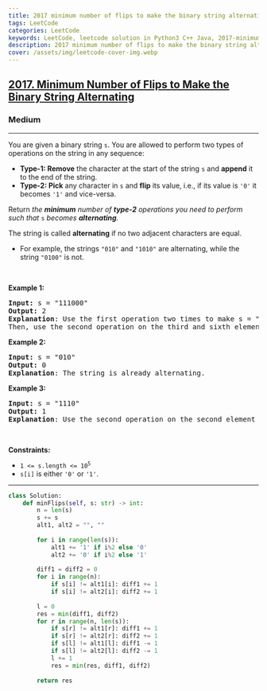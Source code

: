```yaml
---
title: 2017 minimum number of flips to make the binary string alternating
tags: LeetCode
categories: LeetCode
keywords: LeetCode, leetcode solution in Python3 C++ Java, 2017-minimum-number-of-flips-to-make-the-binary-string-alternating solution
description: 2017 minimum number of flips to make the binary string alternating LeetCode Solution Explained
cover: /assets/img/leetcode-cover-img.webp
---
```



<h2><a href="https://leetcode.com/problems/minimum-number-of-flips-to-make-the-binary-string-alternating">2017. Minimum Number of Flips to Make the Binary String Alternating</a></h2><h3>Medium</h3><hr><p>You are given a binary string <code>s</code>. You are allowed to perform two types of operations on the string in any sequence:</p>

<ul>
	<li><strong>Type-1: Remove</strong> the character at the start of the string <code>s</code> and <strong>append</strong> it to the end of the string.</li>
	<li><strong>Type-2: Pick</strong> any character in <code>s</code> and <strong>flip</strong> its value, i.e., if its value is <code>&#39;0&#39;</code> it becomes <code>&#39;1&#39;</code> and vice-versa.</li>
</ul>

<p>Return <em>the <strong>minimum</strong> number of <strong>type-2</strong> operations you need to perform</em> <em>such that </em><code>s</code> <em>becomes <strong>alternating</strong>.</em></p>

<p>The string is called <strong>alternating</strong> if no two adjacent characters are equal.</p>

<ul>
	<li>For example, the strings <code>&quot;010&quot;</code> and <code>&quot;1010&quot;</code> are alternating, while the string <code>&quot;0100&quot;</code> is not.</li>
</ul>

<p>&nbsp;</p>
<p><strong class="example">Example 1:</strong></p>

<pre>
<strong>Input:</strong> s = &quot;111000&quot;
<strong>Output:</strong> 2
<strong>Explanation</strong>: Use the first operation two times to make s = &quot;100011&quot;.
Then, use the second operation on the third and sixth elements to make s = &quot;10<u>1</u>01<u>0</u>&quot;.
</pre>

<p><strong class="example">Example 2:</strong></p>

<pre>
<strong>Input:</strong> s = &quot;010&quot;
<strong>Output:</strong> 0
<strong>Explanation</strong>: The string is already alternating.
</pre>

<p><strong class="example">Example 3:</strong></p>

<pre>
<strong>Input:</strong> s = &quot;1110&quot;
<strong>Output:</strong> 1
<strong>Explanation</strong>: Use the second operation on the second element to make s = &quot;1<u>0</u>10&quot;.
</pre>

<p>&nbsp;</p>
<p><strong>Constraints:</strong></p>

<ul>
	<li><code>1 &lt;= s.length &lt;= 10<sup>5</sup></code></li>
	<li><code>s[i]</code> is either <code>&#39;0&#39;</code> or <code>&#39;1&#39;</code>.</li>
</ul>


---




```python
class Solution:
    def minFlips(self, s: str) -> int:
        n = len(s)
        s += s
        alt1, alt2 = "", ""
        
        for i in range(len(s)):
            alt1 += '1' if i%2 else '0'
            alt2 += '0' if i%2 else '1'
        
        diff1 = diff2 = 0
        for i in range(n):
            if s[i] != alt1[i]: diff1 += 1
            if s[i] != alt2[i]: diff2 += 1
        
        l = 0
        res = min(diff1, diff2)
        for r in range(n, len(s)):
            if s[r] != alt1[r]: diff1 += 1
            if s[r] != alt2[r]: diff2 += 1
            if s[l] != alt1[l]: diff1 -= 1
            if s[l] != alt2[l]: diff2 -= 1
            l += 1
            res = min(res, diff1, diff2)
        
        return res
```
